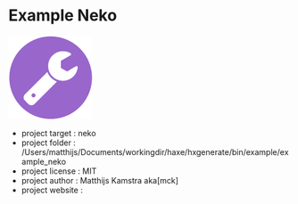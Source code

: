 # Example Neko

![](icon.png)

- project target 	: neko
- project folder 	: /Users/matthijs/Documents/workingdir/haxe/hxgenerate/bin/example/example_neko
- project license 	: MIT
- project author 	: Matthijs Kamstra aka[mck]
- project website 	: 

